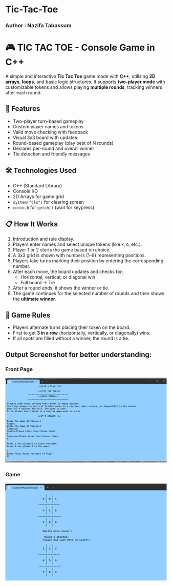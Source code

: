# Tic-Tac-Toe
### Author : Nazifa Tabassum
# 🎮 TIC TAC TOE - Console Game in C++

A simple and interactive **Tic Tac Toe** game made with **C++**, utilizing **2D arrays**, **loops**, and basic logic structures. It supports **two-player mode** with customizable tokens and allows playing **multiple rounds**, tracking winners after each round.

## 🧠 Features

- Two-player turn-based gameplay
- Custom player names and tokens
- Valid move checking with feedback
- Visual 3x3 board with updates
- Round-based gameplay (play best of N rounds)
- Declares per-round and overall winner
- Tie detection and friendly messages

## 🛠 Technologies Used

- C++ (Standard Library)
- Console I/O
- 2D Arrays for game grid
- `system("cls")` for clearing screen
- `conio.h` for `getch()` (wait for keypress)

## 📋 How It Works

1. Introduction and rule display.
2. Players enter names and select unique tokens (like `X`, `O`, etc.).
3. Player 1 or 2 starts the game based on choice.
4. A 3x3 grid is shown with numbers (1–9) representing positions.
5. Players take turns marking their position by entering the corresponding number.
6. After each move, the board updates and checks for:
   - Horizontal, vertical, or diagonal win
   - Full board → Tie
7. After a round ends, it shows the winner or tie.
8. The game continues for the selected number of rounds and then shows the **ultimate winner**.

## 🧩 Game Rules

- Players alternate turns placing their token on the board.
- First to get **3 in a row** (horizontally, vertically, or diagonally) wins.
- If all spots are filled without a winner, the round is a tie.

 ## Output Screenshot for better understanding:
 ### Front Page
  ![image alt](https://github.com/tabassumnazifa/Tic-Tac-Toe/blob/main/first.png?raw=true)
### Game
![image alt](https://github.com/tabassumnazifa/Tic-Tac-Toe/blob/main/result%201.png?raw=true)

  
